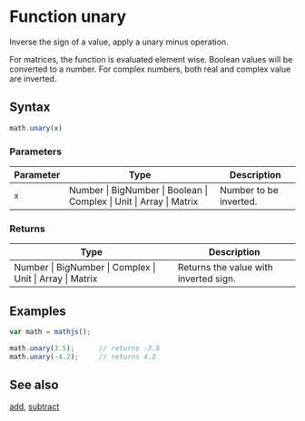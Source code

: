 # Function unary

Inverse the sign of a value, apply a unary minus operation.

For matrices, the function is evaluated element wise. Boolean values will be converted to a number. For complex numbers, both real and complex value are inverted.


## Syntax

```js
math.unary(x)
```

### Parameters

Parameter | Type | Description
--------- | ---- | -----------
`x` | Number &#124; BigNumber &#124; Boolean &#124; Complex &#124; Unit &#124; Array &#124; Matrix | Number to be inverted.

### Returns

Type | Description
---- | -----------
Number &#124; BigNumber &#124; Complex &#124; Unit &#124; Array &#124; Matrix | Returns the value with inverted sign.


## Examples

```js
var math = mathjs();

math.unary(3.5);      // returns -3.5
math.unary(-4.2);     // returns 4.2
```


## See also

[add](add.md),
[subtract](subtract.md)


<!-- Note: This file is automatically generated from source code comments. Changes made in this file will be overridden. -->
